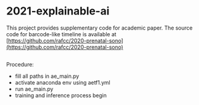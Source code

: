 # 2021-explainable-ai
This project provides supplementary code for academic paper.
The source code for barcode-like timeline is available at [https://github.com/rafcc/2020-prenatal-sono](https://github.com/rafcc/2020-prenatal-sono)    
##
Procedure:
- fill all paths in ae_main.py    
- activate anaconda env using aetf1.yml  
- run ae_main.py    
- training and inference process begin

